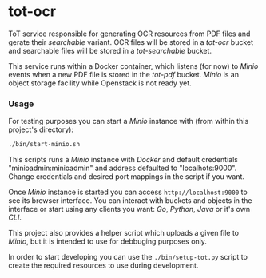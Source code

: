 # tot-ocr

ToT service responsible for generating OCR resources from PDF files and gerate
their _searchable_ variant. OCR files will be stored in a _tot-ocr_ bucket and
searchable files will be stored in a _tot-searchable_ bucket.

This service runs within a Docker container, which listens (for now) to _Minio_
events when a new PDF file is stored in the _tot-pdf_ bucket. _Minio_ is an
object storage facility while Openstack is not ready yet.

### Usage

For testing purposes you can start a _Minio_ instance with (from within this
project's directory):

```sh
./bin/start-minio.sh
```

This scripts runs a _Minio_ instance with _Docker_ and default credentials
"minioadmin:minioadmin" and address defaulted to "localhots:9000". Change
credentials and desired port mappings in the script if you want.

Once _Minio_ instance is started you can access `http://localhost:9000` to see
its browser interface. You can interact with buckets and objects in the
interface or start using any clients you want: _Go_, _Python_, _Java_ or it's
own _CLI_.

This project also provides a helper script which uploads a given file to _Minio_,
but it is intended to use for debbuging purposes only.

In order to start developing you can use the `./bin/setup-tot.py` script to
create the required resources to use during development.
